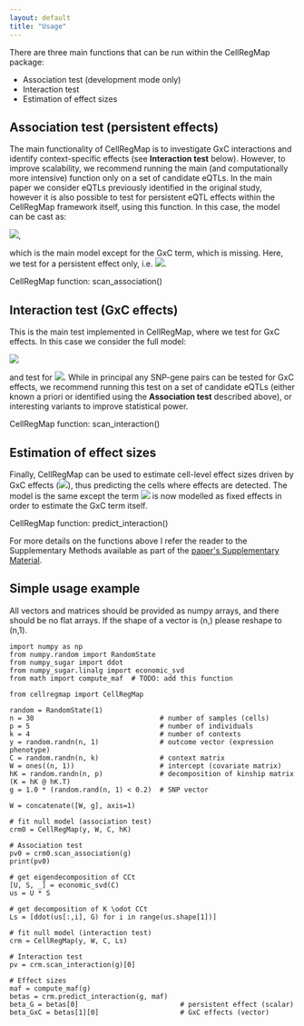 ```yaml
---
layout: default
title: "Usage"
---
```


There are three main functions that can be run within the CellRegMap package:

* Association test (development mode only)
* Interaction test
* Estimation of effect sizes

## Association test (persistent effects)
The main functionality of CellRegMap is to investigate GxC interactions and identify context-specific effects (see **Interaction test** below). However, to improve scalability, we recommend running the main (and computationally more intensive) function only on a set of candidate eQTLs. In the main paper we consider eQTLs previously identified in the original study, however it is also possible to test for persistent eQTL effects within the CellRegMap framework itself, using this function. In this case, the model can be cast as:

<img src="https://render.githubusercontent.com/render/math?math=y = W\alpha %2B g\beta_G %2B c %2B u %2B \epsilon">,

which is the main model except for the GxC term, which is missing. Here, we test for a persistent effect only, i.e. <img src="https://render.githubusercontent.com/render/math?math=\beta_G \neq 0">.

CellRegMap function: scan_association()

## Interaction test (GxC effects)
This is the main test implemented in CellRegMap, where we test for GxC effects. In this case we consider the full model:

<img src="https://render.githubusercontent.com/render/math?math=y = W\alpha %2B g\beta_G %2B g \odot \beta_{GxC} %2B c %2B u %2B \epsilon"> 

and test for <img src="https://render.githubusercontent.com/render/math?math=\beta_{GxC} \neq 0">.
While in principal any SNP-gene pairs can be tested for GxC effects, we recommend running this test on a set of candidate eQTLs (either known a priori or identified using the **Association test** described above), or interesting variants to improve statistical power.

CellRegMap function: scan_interaction()

## Estimation of effect sizes
Finally, CellRegMap can be used to estimate cell-level effect sizes driven by GxC effects (<img src="https://render.githubusercontent.com/render/math?math=\beta_{GxC}">), thus predicting the cells where effects are detected. The model is the same except the term <img src="https://render.githubusercontent.com/render/math?math=c"> is now modelled as fixed effects in order to estimate the GxC term itself.

CellRegMap function: predict_interaction()

For more details on the functions above I refer the reader to the Supplementary Methods available as part of the [paper's Supplementary Material](https://www.biorxiv.org/content/10.1101/2021.09.01.458524v1.supplementary-material).

## Simple usage example

All vectors and matrices should be provided as numpy arrays, and there should be no flat arrays. 
If the shape of a vector is (n,) please reshape to (n,1).

    import numpy as np
    from numpy.random import RandomState
    from numpy_sugar import ddot
    from numpy_sugar.linalg import economic_svd
    from math import compute_maf  # TODO: add this function
    
    from cellregmap import CellRegMap
    
    random = RandomState(1)
    n = 30                               # number of samples (cells)
    p = 5                                # number of individuals
    k = 4                                # number of contexts
    y = random.randn(n, 1)               # outcome vector (expression phenotype)
    C = random.randn(n, k)               # context matrix  
    W = ones((n, 1))                     # intercept (covariate matrix)
    hK = random.randn(n, p)              # decomposition of kinship matrix (K = hK @ hK.T)
    g = 1.0 * (random.rand(n, 1) < 0.2)  # SNP vector
    
    W = concatenate([W, g], axis=1)
    
    # fit null model (association test)
    crm0 = CellRegMap(y, W, C, hK)

    # Association test
    pv0 = crm0.scan_association(g)
    print(pv0)
    
    # get eigendecomposition of CCt
    [U, S, _] = economic_svd(C)
    us = U * S
    
    # get decomposition of K \odot CCt
    Ls = [ddot(us[:,i], G) for i in range(us.shape[1])]
    
    # fit null model (interaction test)
    crm = CellRegMap(y, W, C, Ls)
    
    # Interaction test
    pv = crm.scan_interaction(g)[0]
    
    # Effect sizes
    maf = compute_maf(g)
    betas = crm.predict_interaction(g, maf)
    beta_G = betas[0]                         # persistent effect (scalar)
    beta_GxC = betas[1][0]                    # GxC effects (vector)


<!-- ## Downstream analysis (simple simulated data)

## Interpreting the results

## Required dependencies -->

 

